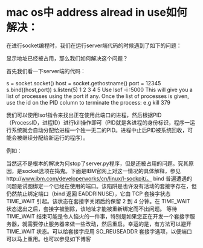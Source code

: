 # mac os中 address alread in use如何解决：

在进行socket编程时，我们在运行server端代码的时候遇到了如下的问题：


显示地址已经被占用，那么我们如何解决这个问题？

首先我们看一下server端的代码：

s = socket.socket()
host = socket.gethostname()
port = 12345
s.bind((host,port))
s.listen(5)
1
2
3
4
5
Use lsof -i :5000 This will give you a list of processes using the port if any. Once the list of processes is given, use the id on the PID column to terminate the process: e.g kill 379

我们可以使用lsof指令来找出正在使用此端口的进程，然后根据PID（ProcessID，进程ID）进行kill操作即可（PID就是各进程的身份标识，程序一运行系统就会自动分配给进程一个独一无二的PID。进程中止后PID被系统回收，可能会被继续分配给新运行的程序）。

例如：

当然这不是根本的解决为何stop了server.py程序，但是还被占用的问题。究其原因，是socket选项在捣鬼。下面是IBM官网上对这一情况的具体解释，参见http://www.ibm.com/developerworks/cn/linux/l-sockpit/。
bind 普遍遭遇的问题是试图绑定一个已经在使用的端口。该陷阱是也许没有活动的套接字存在，但仍然禁止绑定端口（bind 返回 EADDRINUSE），它由 TCP 套接字状态 TIME_WAIT 引起。该状态在套接字关闭后约保留 2 到 4 分钟。在 TIME_WAIT 状态退出之后，套接字被删除，该地址才能被重新绑定而不出问题。
等待 TIME_WAIT 结束可能是令人恼火的一件事，特别是如果您正在开发一个套接字服务器，就需要停止服务器来做一些改动，然后重启。幸运的是，有方法可以避开 TIME_WAIT 状态。可以给套接字应用 SO_REUSEADDR 套接字选项，以便端口可以马上重用。也可以参见如下博客